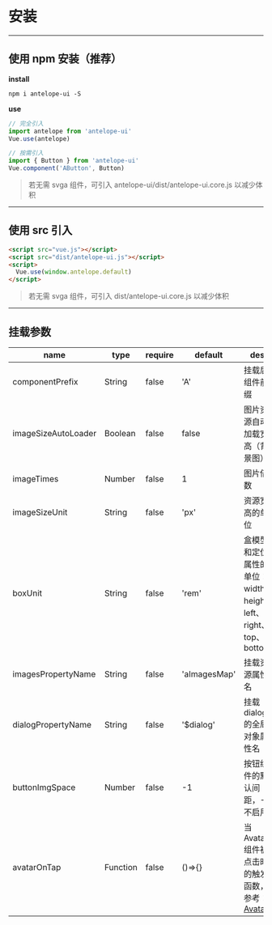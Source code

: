 # 安装

---

## 使用 npm 安装（推荐）

**install**

```npm
npm i antelope-ui -S
```

**use**

```js
// 完全引入
import antelope from 'antelope-ui'
Vue.use(antelope)

// 按需引入
import { Button } from 'antelope-ui'
Vue.component('AButton', Button)
```

> 若无需 svga 组件，可引入 antelope-ui/dist/antelope-ui.core.js 以减少体积

---

## 使用 src 引入

```html
<script src="vue.js"></script>
<script src="dist/antelope-ui.js"></script>
<script>
  Vue.use(window.antelope.default)
</script>
```

> 若无需 svga 组件，可引入 dist/antelope-ui.core.js 以减少体积

---

## 挂载参数

| name                | type     | require | default      | desc                                                                              |
| ------------------- | -------- | ------- | ------------ | --------------------------------------------------------------------------------- |
| componentPrefix     | String   | false   | 'A'          | 挂载后组件前缀                                                                    |
| imageSizeAutoLoader | Boolean  | false   | false        | 图片资源自动加载宽高（背景图）                                                    |
| imageTimes          | Number   | false   | 1            | 图片倍数                                                                          |
| imageSizeUnit       | String   | false   | 'px'         | 资源宽高的单位                                                                    |
| boxUnit             | String   | false   | 'rem'        | 盒模型和定位属性的单位：width、height、left、right、top、bottom                   |
| imagesPropertyName  | String   | false   | 'aImagesMap' | 挂载资源属性名                                                                    |
| dialogPropertyName  | String   | false   | '\$dialog'   | 挂载 dialog 的全局对象属性名                                                      |
| buttonImgSpace      | Number   | false   | -1           | 按钮组件的默认间距，-1 不启用                                                     |
| avatarOnTap         | Function | false   | ()=>{}       | 当 Avatar 组件被点击时的触发函数，参考：[Avatar](docs/components/basic/Avatar.md) |
